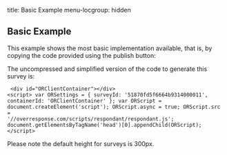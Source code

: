 title: Basic Example
menu-locgroup: hidden

Basic Example
------------

This example shows the most basic implementation available, that is,
by copying the code provided using the publish button:

<div id="ORClientContainer"></div>
<script>
  var ORSettings = {
    surveyId: '51870fd5f6664b9314000011',
    containerId: 'ORClientContainer',
    alwaysShow: true
  };
  var ORScript = document.createElement('script');
  ORScript.async = true;
  ORScript.src = '//overresponse.com/scripts/respondant/respondant.js';
  document.getElementsByTagName('head')[0].appendChild(ORScript);
</script>

The uncompressed and simplified version of the code to generate this survey is:

<code><pre>
&lt;div id=&quot;ORClientContainer&quot;&gt;&lt;/div&gt;
&lt;script&gt;
  var ORSettings = {
    surveyId: '51870fd5f6664b9314000011',
    containerId: 'ORClientContainer'
  };
  var ORScript = document.createElement('script');
  ORScript.async = true;
  ORScript.src = '//overresponse.com/scripts/respondant/respondant.js';
  document.getElementsByTagName('head')[0].appendChild(ORScript);
&lt;/script&gt;
</pre></code>

Please note the default height for surveys is 300px. 
